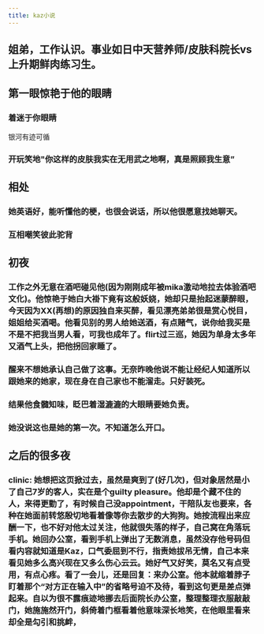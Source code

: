 ```yaml
---
title: kaz小说
---
```


## 姐弟，工作认识。事业如日中天营养师/皮肤科院长vs上升期鲜肉练习生。
## 第一眼惊艳于他的眼睛
### 着迷于你眼睛
银河有迹可循
### 开玩笑地"你这样的皮肤我实在无用武之地啊，真是照顾我生意”
## 相处
### 她英语好，能听懂他的梗，也很会说话，所以他很愿意找她聊天。
### 互相嘲笑彼此驼背
## 初夜
### 工作之外无意在酒吧碰见他(因为刚刚成年被mika激动地拉去体验酒吧文化)。他惊艳于她白大褂下竟有这般妖娆，她却只是抬起迷蒙醉眼，今天因为XX(再想)的原因独自来买醉，看见漂亮弟弟很是赏心悦目，姐姐给买酒喝。他看见别的男人给她送酒，有点赌气，说你给我买是不是不把我当男人看，可我也成年了。flirt过三巡，她因为单身太多年又酒气上头，把他拐回家睡了。
### 醒来不想她承认自己做了这事。无奈昨晚他说不能让经纪人知道所以跟她来的她家，现在身在自己家也不能溜走。只好装死。
### 结果他食髓知味，眨巴着湿漉漉的大眼睛要她负责。
### 她没说这也是她的第一次。不知道怎么开口。
## 之后的很多夜
### clinic: 她想把这页掀过去，虽然是爽到了(好几次)，但对象居然是小了自己7岁的客人，实在是个guilty pleasure。他却是个藏不住的人，来得更勤了，有时候自己没appointment，干陪队友也要来，各种在她面前转悠殷切地看着像等你去散步的大狗狗。她按流程出来应酬一下，也不好对他太过关注，他就很失落的样子，自己窝在角落玩手机。她回办公室，看到手机上弹出了无数消息，虽然没存他号码但看内容就知道是Kaz，口气委屈到不行，指责她拔吊无情，自己本来看见她多么高兴现在又多么伤心云云。她好气又好笑，莫名又有点受用，有点心疼。看了一会儿，还是回复：来办公室。他本就缩着脖子盯着那个“对方正在输入中”的省略号迫不及待，看到这句更是差点弹起来。自以为很不露痕迹地挪去后面院长办公室，整理整理衣服敲敲门，她施施然开门，斜倚着门框看着他意味深长地笑，在他眼里看来却全是勾引和挑衅，
